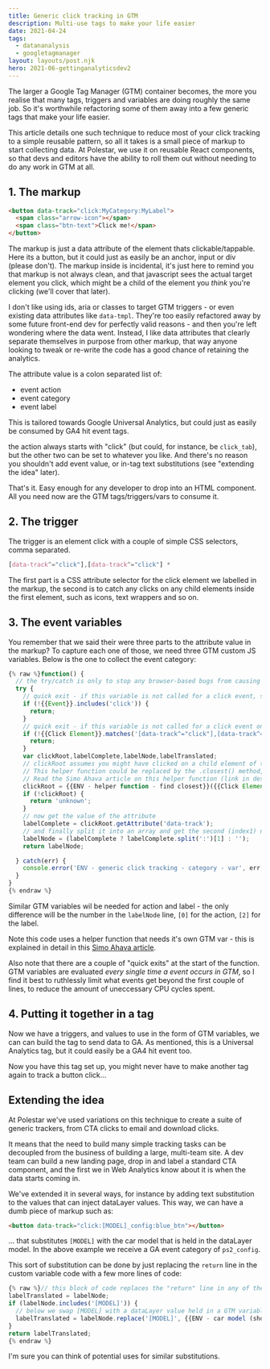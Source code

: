 ```yaml
---
title: Generic click tracking in GTM
description: Multi-use tags to make your life easier
date: 2021-04-24
tags:
  - datananalysis
  - googletagmanager
layout: layouts/post.njk
hero: 2021-06-gettinganalyticsdev2
---
```


The larger a Google Tag Manager (GTM) container becomes, the more you realise that many tags, triggers and variables are doing roughly the same job. So it's worthwhile refactoring some of them away into a few generic tags that make your life easier. 

This article details one such technique to reduce most of your click tracking to a simple reusable pattern, so all it takes is a small piece of markup to start collecting data. At Polestar, we use it on reusable React components, so that devs and editors have the ability to roll them out without needing to do any work in GTM at all.

## 1. The markup

```html
<button data-track="click:MyCategory:MyLabel">
  <span class="arrow-icon"></span>
  <span class="btn-text">Click me!</span>
</button>
```

The markup is just a data attribute of the element thats clickable/tappable. Here its a button, but it could just as easily be an anchor, input or div (please don't). The markup inside is incidental, it's just here to remind you that markup is not always clean, and that javascript sees the actual target element you click, which might be a child of the element you _think_ you're clicking (we'll cover that later).

I don't like using ids, aria or classes to target GTM triggers - or even existing data attributes like `data-tmpl`. They're too easily refactored away by some future front-end dev for perfectly valid reasons - and then you're left wondering where the data went. Instead, I like data attributes that clearly separate themselves in purpose from other markup, that way anyone looking to tweak or re-write the code has a good chance of retaining the analytics.

The attribute value is a colon separated list of:
- event action
- event category
- event label

This is tailored towards Google Universal Analytics, but could just as easily be consumed by GA4 hit event tags. 

the action always starts with "click" (but could, for instance, be `click_tab`), but the other two can be set to whatever you like. And there's no reason you shouldn't add event value, or in-tag text substitutions (see "extending the idea" later).

That's it. Easy enough for any developer to drop into an HTML component. All you need now are the GTM tags/triggers/vars to consume it.

## 2. The trigger

The trigger is an element click with a couple of simple CSS selectors, comma separated. 

```css
[data-track^="click"],[data-track^="click"] *
```

The first part is a CSS attribute selector for the click element we labelled in the markup, the second is to catch any clicks on any child elements inside the first element, such as icons, text wrappers and so on.

## 3. The event variables

You remember that we said their were three parts to the attribute value in the markup? To capture each one of those, we need three GTM custom JS variables. Below is the one to collect the event category:

```js
{% raw %}function() {
  // the try/catch is only to stop any browser-based bugs from causing disruptions to the site. It's also helpful for debugging
  try {
    // quick exit - if this variable is not called for a click event, stop here
    if (!{{Event}}.includes('click')) {
      return;
    }
    // quick exit - if this variable is not called for a click event on the correct element, stop here (same as above, but the first quick exit needs a tiny amount less time/CPU as it doesn't need to do do the querySelector - #webperf)
    if (!{{Click Element}}.matches('[data-track^="click"],[data-track^="click"] *')) {
      return;
    }
    var clickRoot,labelComplete,labelNode,labelTranslated;
    // clickRoot assumes you might have clicked on a child element of the button that we want to focus on. So it uses a helper function to step back up the DOM tree to find it.
    // This helper function could be replaced by the .closest() method, but that is only supported in ES6, so won't compile in GTM (which only supports ES5), so think of this helper function as a polyfill.
    // Read the Simo Ahava article on this helper function (link in description)
    clickRoot = {{ENV - helper function - find closest}}({{Click Element}},'[data-track^="click:"]');
    if (!clickRoot) {
      return 'unknown';
    }
    // now get the value of the attribute
    labelComplete = clickRoot.getAttribute('data-track');
    // and finally split it into an array and get the second (index1) node
    labelNode = (labelComplete ? labelComplete.split(':')[1] : '');
    return labelNode;

  } catch(err) {
    console.error('ENV - generic click tracking - category - var', err, {{Event}});
  }
}
{% endraw %}

```

Similar GTM variables wil be needed for action and label - the only difference will be the number in the `labelNode` line, `[0]` for the action, `[2]` for the label.

Note this code uses a helper function that needs it's own GTM var - this is explained in detail in this [Simo Ahava article](https://www.google.se/amp/s/www.simoahava.com/amp/analytics/capturing-the-correct-element-in-google-tag-manager/).

Also note that there are a couple of "quick exits" at the start of the function. GTM variables are evaluated _every single time a event occurs in GTM_, so I find it best to ruthlessly limit what events get beyond the first couple of lines, to reduce the amount of uneccessary CPU cycles spent.

## 4. Putting it together in a tag

Now we have a triggers, and values to use in the form of GTM variables, we can can build the tag to send data to GA. As mentioned, this is a Universal Analytics tag, but it could easily be a GA4 hit event too.

Now you have this tag set up, you might never have to make another tag again to track a button click...

## Extending the idea

At Polestar we've used variations on this technique to create a suite of generic trackers, from CTA clicks to email and download clicks. 

It means that the need to build many simple tracking tasks can be decoupled from the business of building a large, multi-team site. A dev team can build a new landing page, drop in and label a standard CTA component, and the first we in Web Analytics know about it is when the data starts coming in.

We've extended it in several ways, for instance by adding text substitution to the values that can inject dataLayer values. This way, we can have a dumb piece of markup such as:
```html
<button data-track="click:[MODEL]_config:blue_btn"></button>
```

... that substitutes `[MODEL]` with the car model that is held in the dataLayer model. In the above example we receive a GA event category of `ps2_config`. 

This sort of substitution can be done by just replacing the `return` line in the custom variable code with a few more lines of code:
```js
{% raw %}// this block of code replaces the "return" line in any of the GTM variables where you want substitution.
labelTranslated = labelNode;
if (labelNode.includes('[MODEL]')) {
  // below we swap [MODEL] with a dataLayer value held in a GTM variable.
  labelTranslated = labelNode.replace('[MODEL]', {{ENV - car model (short)}})
}
return labelTranslated;
{% endraw %}
```

I'm sure you can think of potential uses for similar substitutions.

